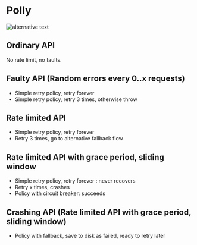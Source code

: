 # Polly

![alternative text](http://www.plantuml.com/plantuml/proxy?src=https://raw.githubusercontent.com/jacobduijzer/ChickenFarmWithDapr/main/documentation/container_diagram.pu)

## Ordinary API
No rate limit, no faults.

## Faulty API (Random errors every 0..x requests)
* Simple retry policy, retry forever
* Simple retry policy, retry 3 times, otherwise throw

## Rate limited API
* Simple retry policy, retry forever
* Retry 3 times, go to alternative fallback flow

## Rate limited API with grace period, sliding window
* Simple retry policy, retry forever : never recovers
* Retry x times, crashes
* Policy with circuit breaker: succeeds

## Crashing API (Rate limited API with grace period, sliding window)
* Policy with fallback, save to disk as failed, ready to retry later